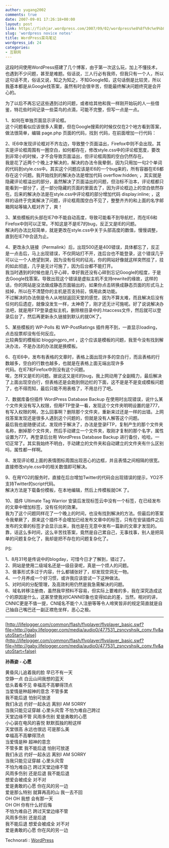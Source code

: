 ```yaml
---
author: yugang2002
comments: true
date: 2007-09-01 17:26:18+00:00
layout: post
link: https://fishjar.wordpress.com/2007/09/02/wordpress%e8%8f%9c%e9%b8%9f%e7%ac%94%e8%ae%b0/
slug: 'wordpress novice notes'
title: WordPress菜鸟笔记
wordpress_id: 24
categories:
- 互联网
---
```


这段时间使用WordPress搭建了几个博客，由于第一次这么玩，加上不懂技术，也遇到不少问题，甚至是难题。俗话说，三人行必有我师，但我只有一个人，所以这句话不灵，俗话又说，知之为知之，不知Google知，这句话倒是比较灵，所以我基本都是从Google找答案，虽然有时会很辛苦，但能最终解决问题终究是会开心的。




为了以后不再忘记这些遇到过的问题，或者给其他和我一样刚开始玩的人一些借鉴，特花些时间记录一些菜鸟的点滴，可能不完整，但写一点是一点。




1、如何在单独页面显示评论框。  
这个问题看似应该很多人需要，但在Google搜索的时候仅仅在2个地方看到答案，做法很简单，编辑 page.php 页面的代码，找到 <?php endwhile; endif; ?> 代码，在前面增加一行代码： <?php comments_template(); ?>




2、IE6中发现评论框对不齐左边，导致整个页面溢出，Firefox中则不会出现。其实是评论框周围有一圈空白，如何都存在，修改style.css中的评论框宽度，要改到非常小的时候，才不会导致页面溢出，但评论框周围的空白仍然存在。  
我是花了近两个个晚上才解决的，解决的办法令我晕倒，因为只用加一句2个单词的代码到style.css中。其实这个问题应该是IE6的一个bug来的，所有容器在IE6都存在这个问题。我开始找到的解决办法是增加代码 overflow:hidden; ，其实就是隐藏评论框溢出的部分，虽然解决了页面溢出的问题，但治标不治本，评论框都只能看到一部分了，还一部分隐藏的页面的里面去了，因为评论框边上的空白依然存在。后来的解决办法是在style.css中评论框的部分增加代码 display:inline; ，这样的话终于完美解决了问题，评论框周围空白不见了，整整齐齐的和上面的名字邮箱网站等输入框对齐了，爽！




3、某些模板的头部在IE7中不能自动高度，导致可能看不到导航栏，而在IE6和Firefox中则可以正常。不知这是不是IE7的bug，反正又是IE的问题。  
解决的办法比较简单，就是更改在style.css中关于头部高度的数值，慢慢调整，直到在IE7中合适为止。




4、更改永久链接（Permalink）后，出现500还是400错误，具体都忘了，反正是一点击后，马上出现错误，不仅网站打不开，连后台也不能登录，这个错误几乎可以让一个人绝望到哭，因为没有任何的征兆，你的网站好像就这样突然挂了，挂的如此彻底，几乎是无计可施了，因为后台都不能打开。  
我当时遇到的时候也是几乎心碎，幸好我还没有心碎到忘记Google的程度，于是去Google找答案。导致出现这个错误是虚拟主机不支持rewrite的缘故，这样的话，你的网站是没法做成静态页面输出的，如果你点击转换成静态页面的形式马上挂掉，所以在不清楚你的主机是否支持前，慎用此类功能。  
不过解决的办法倒是令人从地狱返回天堂的感觉，因为不算太难，而且解决后没有任何的后遗症，就像没发生一样，太神奇了，刚才还无计可施呢。好了说说解决办法吧，就是用FTP登录虚拟主机，删除根目录中的.htaccess文件，然后就可以登录后台了，然后再更新永久链接到默认的就OK了。




5、某些模板的 WP-Polls 和 WP-PostRatings 插件用不到，一直显示loading，点击投票却没有任何反应。  
比较典型的模板如 bloggingpro_mt ，这个应该是模板的问题，我至今没有找到解决办法，不是办法的办法就是换模板。




6、在IE6中，发布有表格的文章时，表格上面出现许多的空白行，而且表格的行数越多，空白的行数也越多，也就是在表格上面无端出现许多<br>代码。在IE7和Firefox中则没有这个问题。  
唉，怎样又是IE的问题。据说这又是IE的bug，我上网动用了全副精力，最后解决了上面出现空白行，但表格还是会跑到侧边栏的下面，这不是是不是变成模板问题了，也不得而知，最后只能不用表格了，不用总行了吧。




7、数据库备份插件 WordPress Database Backup 在使用时出现错误，说什么某个文件夹没有写入权限，但用FTP登录一看，发现这个文件夹明明设置的是777，有写入权限的啊，怎么回事啊？删除那个文件夹，重新来过还是一样的出错。上网找答案发现还是很多人遇到这个问题的，但就是没有人解答这个问题。  
最后我也是随便试试，发现终于解决了，办法是登录FTP，复制产生的那个文件夹名称，删掉那个文件夹，然后手动建立一个文件夹，取刚才复制的那个名字，属性设置为777。再登录后台用 WordPress Database Backup 进行备份，哈哈，一切正常了。其实我始终不明白，手动建立的文件夹和自动建立的文件夹有什么区别吗，属性都一样啊。




8、发现评论框上面的表情图标周围出现恶心的边框，并且表情之间相隔的很宽。  
直接修改style.css中的相关数值即可解决。




9、在用YO2的服务时，直接在后台增加Twitter的代码会出现错误的提示，YO2不支持Twitter的script代码。  
解决方法是下载备份模板，在本地编辑，然后上传模板就OK 了。




10、插件 Ultimate Tag Warrior 安装后发现标签云中没有一个标签，在已经发布的文章中增加标签，没有任何的效果。  
我为了这个问题同样花了一个晚上的时间，也没有找到解决的方法。但最后的答案令我晕厥了，原来这个插件不会增加已经发布文章中的标签，只有在安装插件之后发布的文章的标签才会显示出来，我也是在无意中发布一篇新的文章才发现的。靠，话这么多时间，这么辛苦找答案，竟然是自己累自己，无事找事，别人是把简单的问题复杂化了，我却是把不存在的问题复杂化了。




PS:




1、8月31号是传说中的blogday，可惜今日才了解到，错过了。  
2、网站是使用二级域名还是一级目录呢，真是一个烦人的问题。  
3、做事形式多过于内容，什么都铺张好了，却发现空洞无一物。  
4、一个月养成一个好习惯，或许我应该尝试一下这种做法。  
5、对时间的分配管理，及高效利用仍然是我急需解决的问题。  
6、域名转移注册商，虽然我早预料不容易，但实际上要难的多，我在深究造成这个的原因是什么，这甚至使我对ICANN印象也变得如此的差，当然，相对的讲，CNNIC更是不值一提，CN域名不能个人注册等等令人啼笑皆非的规定简直就是自己抽自己嘴巴还一副正襟危坐样，恶心之极。




* * *





[http://lifelogger.com/common/flash/flvplayer/flvplayer_basic.swf?file=http://gaby.lifelogger.com/media/audio0/477531_zsncvshsik_conv.flv&autoStart=false](http://lifelogger.com/common/flash/flvplayer/flvplayer_basic.swf?file=http://gaby.lifelogger.com/media/audio0/477531_zsncvshsik_conv.flv&autoStart=false)




**孙燕姿 - 心愿**




黄昏风儿追着我的脸 早已不有一天  
空静一点 白云山间我想的蓝天  
低头着看不见 幸福高不高攀得顶点  
当爱情是种超神的意念 不管多累  
我不能后退 怕别可放遂  
我们永远 约好一起永远 离别I AM SORRY  
当我只能见证穿越 心里头风雪 不怕为难自己跨过  
天堂边缘不管 风雨多伤别 爱是勇敢的心愿  
小心装在电风的喜悦 默默孤独的盼这样  
天堂很高 永远也很远 可是那么美  
幸福高不高攀得顶点  
当爱情是种 超神的意念  
不管多累 我不能后退 怕别可放遂  
我们永远 约好一起永远 离别I AM SORRY  
当我只能见证穿越 心里头风雪  
不怕为难自己 跨过天堂边缘不管  
风雨多伤别 还是后退 我不能后退  
想爱会被成全 对不对  
爱是勇敢的心愿 你在风的另一边  
爱是那么特别 就算再高的山 我一去不回  
OH OH 我想 会有那一天  
OH OH 你有什么好后悔  
不怕为难自己 跨过天堂边缘不管  
风雨多伤别 还是后退  
我不能后退 想爱会被成全 对不对  
爱是勇敢的心愿 你在风的另一边





  
  Technorati : [WordPress](http://technorati.com/tag/WordPress) 

